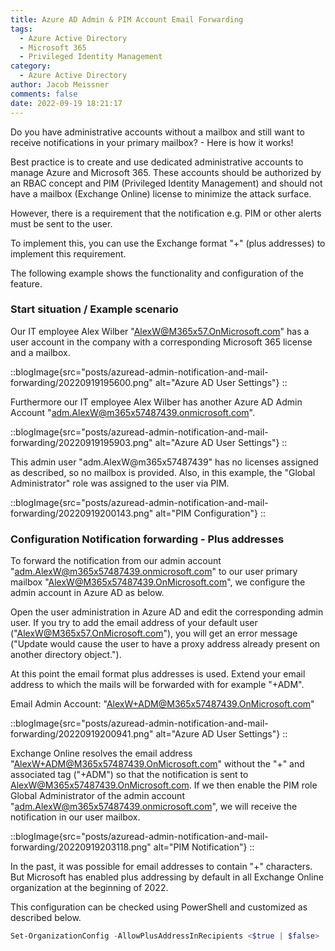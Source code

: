 ```yaml
---
title: Azure AD Admin & PIM Account Email Forwarding
tags:
  - Azure Active Directory
  - Microsoft 365
  - Privileged Identity Management
category:
  - Azure Active Directory
author: Jacob Meissner
comments: false
date: 2022-09-19 18:21:17
---
```


Do you have administrative accounts without a mailbox and still want to receive notifications in your primary mailbox? - Here is how it works!
<!-- more -->

Best practice is to create and use dedicated administrative accounts to manage Azure and Microsoft 365. These accounts should be authorized by an RBAC concept and PIM (Privileged Identity Management) and should not have a mailbox (Exchange Online) license to minimize the attack surface.

However, there is a requirement that the notification e.g. PIM or other alerts must be sent to the user.

To implement this, you can use the Exchange format "+" (plus addresses) to implement this requirement.

The following example shows the functionality and configuration of the feature.

### Start situation / Example scenario

Our IT employee Alex Wilber "AlexW@M365x57.OnMicrosoft.com" has a user account in the company with a corresponding Microsoft 365 license and a mailbox.

::blogImage{src="posts/azuread-admin-notification-and-mail-forwarding/20220919195600.png" alt="Azure AD User Settings"}
::

Furthermore our IT employee Alex Wilber has another Azure AD Admin Account "adm.AlexW@m365x57487439.onmicrosoft.com".

::blogImage{src="posts/azuread-admin-notification-and-mail-forwarding/20220919195903.png" alt="Azure AD User Settings"}
::

This admin user "adm.AlexW@m365x57487439" has no licenses assigned as described, so no mailbox is provided. Also, in this example, the "Global Administrator" role was assigned to the user via PIM.

::blogImage{src="posts/azuread-admin-notification-and-mail-forwarding/20220919200143.png" alt="PIM Configuration"}
::

### Configuration Notification forwarding - Plus addresses

To forward the notification from our admin account "adm.AlexW@m365x57487439.onmicrosoft.com" to our user primary mailbox "AlexW@M365x57487439.OnMicrosoft.com", we configure the admin account in Azure AD as below.

Open the user administration in Azure AD and edit the corresponding admin user. If you try to add the email address of your default user ("AlexW@M365x57.OnMicrosoft.com"), you will get an error message ("Update would cause the user to have a proxy address already present on another directory object.").

At this point the email format plus addresses is used. Extend your email address to which the mails will be forwarded with for example "+ADM".

Email Admin Account: "AlexW+ADM@M365x57487439.OnMicrosoft.com"

::blogImage{src="posts/azuread-admin-notification-and-mail-forwarding/20220919200941.png" alt="Azure AD User Settings"}
::

Exchange Online resolves the email address "AlexW+ADM@M365x57487439.OnMicrosoft.com" without the "+" and associated tag ("+ADM") so that the notification is sent to AlexW@M365x57487439.OnMicrosoft.com.
If we then enable the PIM role Global Administrator of the admin account "adm.AlexW@m365x57487439.onmicrosoft.com", we will receive the notification in our user mailbox.

::blogImage{src="posts/azuread-admin-notification-and-mail-forwarding/20220919203118.png" alt="PIM Notification"}
::

In the past, it was possible for email addresses to contain "+" characters. But Microsoft has enabled plus addressing by default in all Exchange Online organization at the beginning of 2022.

This configuration can be checked using PowerShell and customized as described below.

```powershell
Set-OrganizationConfig -AllowPlusAddressInRecipients <$true | $false>
```
